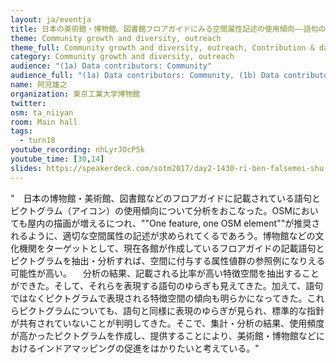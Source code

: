 ```yaml
---
layout: ja/eventja
title: 日本の美術館・博物館、図書館フロアガイドにみる空間属性記述の使用傾向––語句のゆらぎとピクトグラムのランキング
theme: Community growth and diversity, outreach
theme_full: Community growth and diversity, outreach, Contribution & data collection
category: Community growth and diversity, outreach
audience: "(1a) Data contributors: Community"
audience_full: "(1a) Data contributors: Community, (1b) Data contributors: Public administration (open data, data feedback...), (2a) Data users: Commercial, (2b) Data users: Non-profit and public service, (2c) Data users: Personal"
name: 阿児雄之
organization: 東京工業大学博物館
twitter:
osm: ta_niiyan
room: Main hall
tags:
  - turn18
youtube_recording: nhLyrJOcP5k
youtube_time: [30,14]
slides: https://speakerdeck.com/sotm2017/day2-1430-ri-ben-falsemei-shu-guan-bo-wu-guan-tu-shu-guan-huroagaidonimirukong-jian-shu-xing-ji-shu-falseshi-yong-qing-xiang-yu-ju-falseyuragitopikutoguramufalserankingu
---
```

"　日本の博物館・美術館、図書館などのフロアガイドに記載されている語句とピクトグラム（アイコン）の使用傾向について分析をおこなった。OSMにおいても屋内の描画が増えるにつれ、""One feature, one OSM element""が推奨されるように、適切な空間属性の記述が求められてくるであろう。博物館などの文化機関をターゲットとして、現在各館が作成しているフロアガイドの記載語句とピクトグラムを抽出・分析すれば、空間に付与する属性値群の参照例になりえる可能性が高い。
　分析の結果、記載される比率が高い特徴空間を抽出することができた。そして、それらを表現する語句のゆらぎも見えてきた。加えて、語句ではなくピクトグラムで表現される特徴空間の傾向も明らかになってきた。これらピクトグラムについても、語句と同様に表現のゆらぎが見られ、標準的な指針が共有されていないことが判明してきた。そこで、集計・分析の結果、使用頻度が高かったピクトグラムを作成し、提供することにより、美術館・博物館などにおけるインドアマッピングの促進をはかりたいと考えている。"

